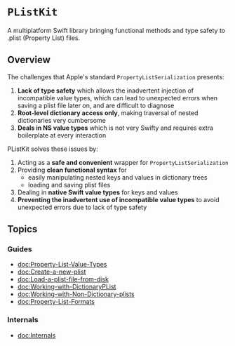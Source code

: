 # ``PListKit``

A multiplatform Swift library bringing functional methods and type safety to .plist (Property List) files.

## Overview

The challenges that Apple's standard `PropertyListSerialization` presents:

1. **Lack of type safety** which allows the inadvertent injection of incompatible value types, which can lead to unexpected errors when saving a plist file later on, and are difficult to diagnose
2. **Root-level dictionary access only**, making traversal of nested dictionaries very cumbersome
3. **Deals in NS value types** which is not very Swifty and requires extra boilerplate at every interaction

PListKit solves these issues by:

1. Acting as a **safe and convenient** wrapper for  `PropertyListSerialization`
2. Providing **clean functional syntax** for
   - easily manipulating nested keys and values in dictionary trees
   - loading and saving plist files
3. Dealing in **native Swift value types** for keys and values
4. **Preventing the inadvertent use of incompatible value types** to avoid unexpected errors due to lack of type safety

## Topics

### Guides

- <doc:Property-List-Value-Types>
- <doc:Create-a-new-plist>
- <doc:Load-a-plist-file-from-disk>
- <doc:Working-with-DictionaryPList>
- <doc:Working-with-Non-Dictionary-plists>
- <doc:Property-List-Formats>

### Internals

- <doc:Internals>
